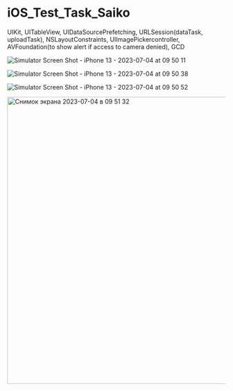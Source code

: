 # iOS_Test_Task_Saiko

UIKit, UITableView, UIDataSourcePrefetching, URLSession(dataTask, uploadTask), NSLayoutConstraints, UIImagePickercontroller, AVFoundation(to show alert if access to camera denied), GCD

![Simulator Screen Shot - iPhone 13 - 2023-07-04 at 09 50 11](https://github.com/bushido117/iOS_Test_Task_Saiko/assets/109769898/09259bff-3c82-4fb1-93a9-95e3692cddc9)


![Simulator Screen Shot - iPhone 13 - 2023-07-04 at 09 50 38](https://github.com/bushido117/iOS_Test_Task_Saiko/assets/109769898/be96d623-61f0-42fe-a88b-cf0af9e31bff)


![Simulator Screen Shot - iPhone 13 - 2023-07-04 at 09 50 52](https://github.com/bushido117/iOS_Test_Task_Saiko/assets/109769898/ff4f75f2-b771-47f1-865a-685f89ed15be)


<img width="661" alt="Снимок экрана 2023-07-04 в 09 51 32" src="https://github.com/bushido117/iOS_Test_Task_Saiko/assets/109769898/de208f45-d67e-4655-ac60-bad28e11d505">
